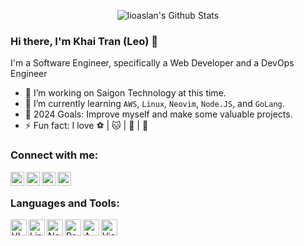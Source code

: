 <!-- List Of Websites-->
[facebook]: https://www.facebook.com/leo.alan.5.7/
[github]: https://github.com/khaitranhq
[gmail]: mailto:leoalan5577@gmail.com
[linkedin]: https://www.linkedin.com/in/tran-hung-quoc-khai-566b79179/

<p align="center">
  <img alt="lioaslan's Github Stats" src="https://github-readme-stats.vercel.app/api?username=khaitranhq&show_icons=true&include_all_commits=true&hide_border=true" />

### Hi there, I'm Khai Tran (Leo) 👋

I'm a Software Engineer, specifically a Web Developer and a DevOps Engineer
- 🔭 I’m working on Saigon Technology at this time.
- 🌱 I’m currently learning `AWS`, `Linux`, `Neovim`, `Node.JS`, and `GoLang`.
- 🥅 2024 Goals: Improve myself and make some valuable projects.
- ⚡ Fun fact: I love ⚽️ | 🐱 | 🐶 | 🎸

### Connect with me:

[<img align="left" alt="leo | Facebook" width="22px" src="https://upload.wikimedia.org/wikipedia/commons/thumb/1/16/Facebook-icon-1.png/600px-Facebook-icon-1.png" />][facebook]
[<img align="left" alt="leo | Github" width="22px" src="https://upload.wikimedia.org/wikipedia/commons/thumb/9/91/Octicons-mark-github.svg/600px-Octicons-mark-github.svg.png" />][github]
[<img align="left" alt="leo | Email" width="22px" src="https://cdn-icons-png.flaticon.com/512/281/281769.png" />][gmail]
[<img align="left" alt="leo | LinkedIn" width="22px" src="https://banner2.cleanpng.com/20180406/jpq/kisspng-linkedin-logo-computer-icons-comcast-business-get-started-now-button-5ac6f544698595.9898331815229883564322.jpg" />][linkedin]


<br />

### Languages and Tools:

<img align="left" alt="VIM" width="26px" src="https://upload.wikimedia.org/wikipedia/commons/thumb/9/9f/Vimlogo.svg/1200px-Vimlogo.svg.png" />
<img align="left" alt="Linux" width="26px" src="https://cdn.dribbble.com/users/595800/screenshots/1702094/linux.png" />
<img align="left" alt="Node.js" width="26px" src="https://hocviendautu.edu.vn/wp-content/uploads/2020/07/dai-dien-node.png" />
<img align="left" alt="React.js" width="26px" src="https://upload.wikimedia.org/wikipedia/commons/thumb/a/a7/React-icon.svg/1200px-React-icon.svg.png" />
<img align="left" alt="AWS" width="26px" src="https://cloudhedge.io/wp-content/uploads/2017/11/aws.png" />
<img align="left" alt="Visual Studio Code" width="26px" src="https://taiwebs.com/upload/icons/visual-studio-code.png" />

<br />
<br />

